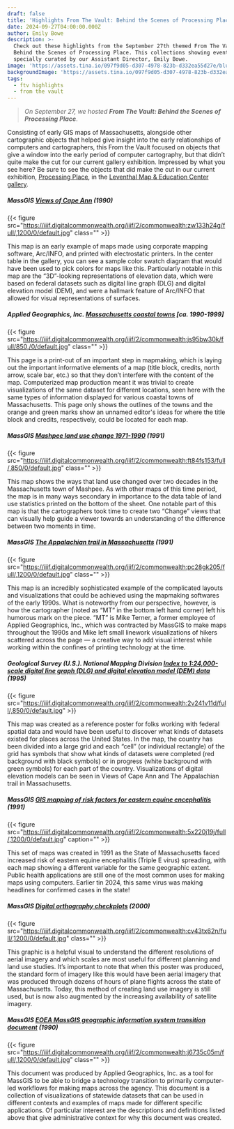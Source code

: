 ```yaml
---
draft: false
title: 'Highlights From The Vault: Behind the Scenes of Processing Place'
date: 2024-09-27T04:00:00.000Z
author: Emily Bowe
description: >-
  Check out these highlights from the September 27th themed From The Vault:
  Behind the Scenes of Processing Place. This collections showing event was
  specially curated by our Assistant Director, Emily Bowe.
image: 'https://assets.tina.io/097f9d05-d307-4978-823b-d332ea55d27e/blueprints.jpeg'
backgroundImage: 'https://assets.tina.io/097f9d05-d307-4978-823b-d332ea55d27e/blueprints.jpeg'
tags:
  - ftv highlights
  - from the vault
---
```


> *On September 27, we hosted **From The Vault: Behind the Scenes of Processing Place***.

Consisting of early GIS maps of Massachusetts, alongside other cartographic objects that helped give insight into the early relationships of computers and cartographers, this From the Vault focused on objects that give a window into the early period of computer cartography, but that didn’t quite make the cut for our current gallery exhibition. Impressed by what you see here? Be sure to see the objects that did make the cut in our current exhibition, [Processing Place](https://www.leventhalmap.org/digital-exhibitions/processing-place/), in the [Leventhal Map & Education Center gallery](https://www.leventhalmap.org/exhibitions/visit/).

##### MassGIS ***[Views of Cape Ann](https://collections.leventhalmap.org/search/commonwealth:2b88vr376)*** (1990)

{{< figure src="https://iiif.digitalcommonwealth.org/iiif/2/commonwealth:zw133h24g/full/,1200/0/default.jpg" class="" >}}

This map is an early example of maps made using corporate mapping software, Arc/INFO, and printed with electrostatic printers. In the center table in the gallery, you can see a sample color swatch diagram that would have been used to pick colors for maps like this. Particularly notable in this map are the “3D”-looking representations of elevation data, which were based on federal datasets such as digital line graph (DLG) and digital elevation model (DEM), and were a hallmark feature of Arc/INFO that allowed for visual representations of surfaces.

##### Applied Geographics, Inc. ***[Massachusetts coastal towns](https://collections.leventhalmap.org/search/commonwealth:2227s1511)*** \[ca. 1990-1999]

{{< figure src="https://iiif.digitalcommonwealth.org/iiif/2/commonwealth:js95bw30k/full/850,/0/default.jpg" class="" >}}

This page is a print-out of an important step in mapmaking, which is laying out the important informative elements of a map (title block, credits, north arrow, scale bar, etc.) so that they don’t interfere with the content of the map. Computerized map production meant it was trivial to create visualizations of the same dataset for different locations, seen here with the same types of information displayed for various coastal towns of Massachusetts. This page only shows the outlines of the towns and the orange and green marks show an unnamed editor's ideas for where the title block and credits, respectively, could be located for each map.

##### MassGIS ***[Mashpee land use change 1971-1990](https://collections.leventhalmap.org/search/commonwealth:gx41sm16g)*** (1991)

{{< figure src="https://iiif.digitalcommonwealth.org/iiif/2/commonwealth:ft84fs153/full/,850/0/default.jpg" class="" >}}

This map shows the ways that land use changed over two decades in the Massachusetts town of Mashpee. As with other maps of this time period, the map is in many ways secondary in importance to the data table of land use statistics printed on the bottom of the sheet. One notable part of this map is that the cartographers took time to create two “Change” views that can visually help guide a viewer towards an understanding of the difference between two moments in time.

##### MassGIS ***[The Appalachian trail in Massachusetts](https://collections.leventhalmap.org/search/commonwealth:rx918q84f)*** (1991)

{{< figure src="https://iiif.digitalcommonwealth.org/iiif/2/commonwealth:pc28gk205/full/,1200/0/default.jpg" class="" >}}

This map is an incredibly sophisticated example of the complicated layouts and visualizations that could be achieved using the mapmaking softwares of the early 1990s. What is noteworthy from our perspective, however, is how the cartographer (noted as “MT” in the bottom left hand corner) left his humorous mark on the piece. “MT” is Mike Terner, a former employee of Applied Geographics, Inc., which was contracted by MassGIS to make maps throughout the 1990s and Mike left small linework visualizations of hikers scattered across the page — a creative way to add visual interest while working within the confines of printing technology at the time.

##### Geological Survey (U.S.). National Mapping Division ***[Index to 1:24,000-scale digital line graph (DLG) and digital elevation model (DEM) data](https://collections.leventhalmap.org/search/commonwealth:7d27fs716)*** (1995)

{{< figure src="https://iiif.digitalcommonwealth.org/iiif/2/commonwealth:2v241v11d/full/,850/0/default.jpg" >}}

This map was created as a reference poster for folks working with federal spatial data and would have been useful to discover what kinds of datasets existed for places across the United States. In the map, the country has been divided into a large grid and each “cell” (or individual rectangle) of the grid has symbols that show what kinds of datasets were completed (red background with black symbols) or in progress (white background with green symbols) for each part of the country. Visualizations of digital elevation models can be seen in Views of Cape Ann and The Appalachian trail in Massachusetts.

##### MassGIS ***[GIS mapping of risk factors for eastern equine encephalitis](https://collections.leventhalmap.org/search/commonwealth:rv047v771)*** (1991)

{{< figure src="https://iiif.digitalcommonwealth.org/iiif/2/commonwealth:5x220j19j/full/,1200/0/default.jpg" caption="" >}}

This set of maps was created in 1991 as the State of Massachusetts faced increased risk of eastern equine encephalitis (Triple E virus) spreading, with each map showing a different variable for the same geographic extent. Public health applications are still one of the most common uses for making maps using computers. Earlier tin 2024, this same virus was making headlines for confirmed cases in the state!

##### MassGIS ***[Digital orthography checkplots](https://collections.leventhalmap.org/search/commonwealth:rj435666w)*** (2000)

{{< figure src="https://iiif.digitalcommonwealth.org/iiif/2/commonwealth:cv43tx62n/full/,1200/0/default.jpg" class="" >}}

This graphic is a helpful visual to understand the different resolutions of aerial imagery and which scales are most useful for different planning and land use studies. It’s important to note that when this poster was produced, the standard form of imagery like this would have been aerial imagery that was produced through dozens of hours of plane flights across the state of Massachusetts. Today, this method of creating land use imagery is still used, but is now also augmented by the increasing availability of satellite imagery.

##### MassGIS ***[EOEA MassGIS geographic information system transition document](https://collections.leventhalmap.org/search/commonwealth:dn402997f)*** (1990)

{{< figure src="https://iiif.digitalcommonwealth.org/iiif/2/commonwealth:j6735c05m/full/,1200/0/default.jpg" class="" >}}

This document was produced by Applied Geographics, Inc. as a tool for MassGIS to be able to bridge a technology transition to primarily computer-led workflows for making maps across the agency. This document is a collection of visualizations of statewide datasets that can be used in different contexts and examples of maps made for different specific applications. Of particular interest are the descriptions and definitions listed above that give administrative context for why this document was created.
